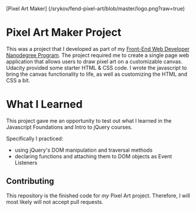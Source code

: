 [Pixel Art Maker] (/srykov/fend-pixel-art/blob/master/logo.png?raw=true)

# Pixel Art Maker Project
This was a project that I developed as part of my [Front-End Web Developer Nanodegree Program](https://www.udacity.com/course/front-end-web-developer-nanodegree--nd001). The project required me to create a single page web application that allows users to draw pixel art on a customizable canvas. Udacity provided some starter HTML & CSS code. I wrote the javascript to bring the canvas functionality to life, as well as customizing the HTML and CSS a bit.

# What I Learned
This project gave me an opportunity to test out what I learned in the Javascript Foundations and Intro to jQuery courses.

Specifically I practiced:
* using jQuery's DOM manipulation and traversal methods
* declaring functions and attaching them to DOM objects as Event Listeners

## Contributing

This repository is the finished code for _my_  Pixel Art project. Therefore, I will  most likely will not accept pull requests.
